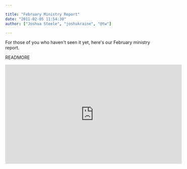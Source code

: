 ```yaml
---

title: "February Ministry Report"
date: "2011-02-05 11:54:30"
author: ["Joshua Steele", "joshukraine", "@tw"]

---
```


For those of you who haven't seen it yet, here's our February ministry report.

READMORE

<iframe width="560" height="315" src="https://www.youtube.com/embed/Nql1AaBi514" frameborder="0" allowfullscreen></iframe>
